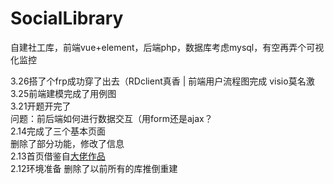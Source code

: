 # SocialLibrary
自建社工库，前端vue+element，后端php，数据库考虑mysql，有空再弄个可视化监控<br>

3.26搭了个frp成功穿了出去（RDclient真香   | 前端用户流程图完成  visio莫名激<br>
3.25前端建模完成了用例图<br>
3.21开题开完了<br>
问题：前后端如何进行数据交互（用form还是ajax？<br>
2.14完成了三个基本页面<br>
删除了部分功能，修改了信息<br>
2.13首页借鉴自<a href="https://github.com/dmego/home.github.io">大佬作品</a><br>
2.12环境准备  删除了以前所有的库推倒重建<br>
